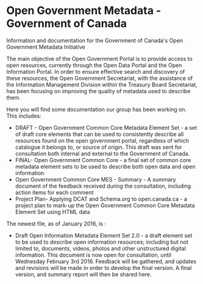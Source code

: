 Open Government Metadata - Government of Canada
===========

Information and documentation for the Government of Canada's Open Government Metadata Initiative

The main objective of the Open Government Portal is to provide access to open resources, currently through the Open Data Portal and the Open Information Portal. In order to ensure effective search and discovery of these resources, the Open Government Secretariat, with the assistance of the Information Management Division within the Treasury Board Secretariat, has been focusing on improving the quality of metadata used to describe them. 

Here you will find some documentation our group has been working on. This includes:

* DRAFT - Open Government Common Core Metadata Element Set -  a set of draft core elements that can be used to consistently describe all resources found on the open government portal, regardless of which catalogue it belongs to, or source of origin. This draft was sent for consultation both internal and external to the Government of Canada.
* FINAL- Open Government Common Core - a final set of common core metadata element sets to be used to describe both open data and open information
* Open Government Common Core MES - Summary - A summary document of the feedback received during the consultation, including action items for each comment
* Project Plan- Applying DCAT and Schema.org to open.canada.ca - a project plan to mark-up the Open Government Common Core Metadata Element Set using HTML data

The newest file, as of January 2016, is : 

* Draft Open Information Metadata Element Set 2.0 - a draft element set to be used to describe open information resources; including but not limited to, documents, videos, photos and other unstructured digital information. This document is now open for consultation, until Wednesday February 3rd 2016. Feedback will be gathered, and updates and revisions will be made in order to develop the final version. A final version, and summary report will then be shared here. 
